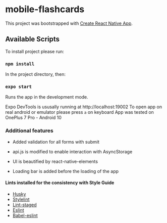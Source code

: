 # mobile-flashcards

This project was bootstrapped with [Create React Native App](https://github.com/expo/create-react-native-app).

## Available Scripts

To install project please run:

### `npm install`

In the project directory, then:

### `expo start`

Runs the app in the development mode.

Expo DevTools is ususally running at http://localhost:19002
To open app on real android or emulator please press `a` on keyboard
App was tested on OnePlus 7 Pro - Android 10

### Additional features

* Added validation for all forms with submit

* api.js is modified to enable interaction with AsyncStorage

* UI is beautified by react-native-elements

* Loading bar is added before the loading of the app

#### Lints installed for the consistency with Style Guide

* [Husky](https://github.com/typicode/husky/blob/master/README.md)
* [Stylelint](https://github.com/stylelint/stylelint/blob/master/README.md)
* [Lint-staged](https://github.com/okonet/lint-staged#readme)
* [Eslint](https://github.com/eslint/eslint/blob/master/README.md)
* [Babel-eslint](https://github.com/babel/babel-eslint/blob/master/README.md)